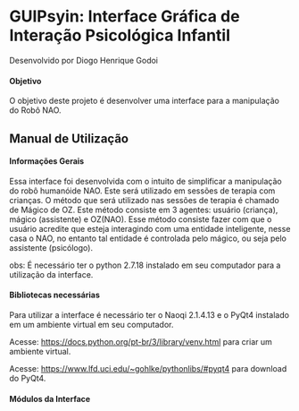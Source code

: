 # GUIPsyin: Interface Gráfica de Interação Psicológica Infantil

Desenvolvido por Diogo Henrique Godoi

#### Objetivo
O objetivo deste projeto é desenvolver uma interface para a manipulação do Robô NAO.

## Manual de Utilização

#### Informações Gerais
Essa interface foi desenvolvida com o intuito de simplificar a manipulação do robô humanóide NAO. Este será utilizado em sessões de terapia  com crianças.
O método que será utilizado nas sessões de terapia  é chamado de Mágico de OZ. Este método consiste em 3 agentes: usuário (criança), mágico (assistente) e OZ(NAO). 
Esse método consiste fazer com que o usuário acredite que esteja interagindo com uma entidade inteligente, nesse casa o NAO, no entanto tal entidade é controlada pelo mágico,
ou seja pelo assistente (psicólogo).

obs: É necessário ter o python 2.7.18 instalado em seu computador para a utilização da interface.
#### Bibliotecas necessárias
Para utilizar a interface é necessário ter o Naoqi 2.1.4.13 e o PyQt4 instalado em um ambiente virtual em seu computador.

Acesse: https://docs.python.org/pt-br/3/library/venv.html para criar um ambiente virtual.

Acesse: https://www.lfd.uci.edu/~gohlke/pythonlibs/#pyqt4 para download do PyQt4.

#### Módulos da Interface




